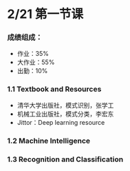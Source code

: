 # 2/21 第一节课
### 成绩组成：
- 作业：35%
- 大作业：55%
- 出勤：10%

### 1.1 Textbook and Resources
- 清华大学出版社，模式识别，张学工
- 机械工业出版社，模式分类，李宏东
- Jittor：Deep learning resource

### 1.2 Machine Intelligence

### 1.3 Recognition and Classification
